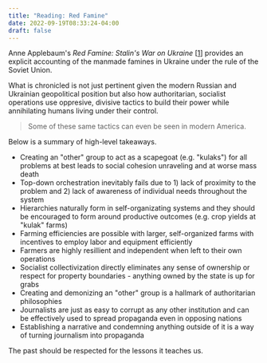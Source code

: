```yaml
---
title: "Reading: Red Famine"
date: 2022-09-19T08:33:24-04:00
draft: false
---
```

Anne Applebaum's _Red Famine: Stalin's War on Ukraine_ [[1](https://www.amazon.com/Red-Famine-Stalins-War-Ukraine/dp/0804170886/ref=sr_1_1?keywords=red+famine+anne+applebaum&qid=1663591400&sprefix=red+famine%2Caps%2C52&sr=8-1 "Red Famine: Stalin's War on Ukraine - Amazon")] provides an explicit accounting of the manmade famines in Ukraine under the rule of the Soviet Union.

What is chronicled is not just pertinent given the modern Russian and Ukrainian geopolitical position but also how authoritarian, socialist operations use oppresive, divisive tactics to build their power while annihilating humans living under their control.

> Some of these same tactics can even be seen in modern America.

Below is a summary of high-level takeaways.

- Creating an "other" group to act as a scapegoat (e.g. "kulaks") for all problems at best leads to social cohesion unraveling and at worse mass death
- Top-down orchestration inevitably fails due to 1) lack of proximity to the problem and 2) lack of awareness of individual needs throughout the system
- Hierarchies naturally form in self-organizating systems and they should be encouraged to form around productive outcomes (e.g. crop yields at "kulak" farms)
- Farming efficiencies are possible with larger, self-organized farms with incentives to employ labor and equipment efficiently
- Farmers are highly resillient and independent when left to their own operations
- Socialist collectivization directly eliminates any sense of ownership or respect for property boundaries - anything owned by the state is up for grabs
- Creating and demonizing an "other" group is a hallmark of authoritarian philosophies
- Journalists are just as easy to corrupt as any other institution and can be effectively used to spread propaganda even in opposing nations
- Establishing a narrative and condemning anything outside of it is a way of turning journalism into propaganda

The past should be respected for the lessons it teaches us.